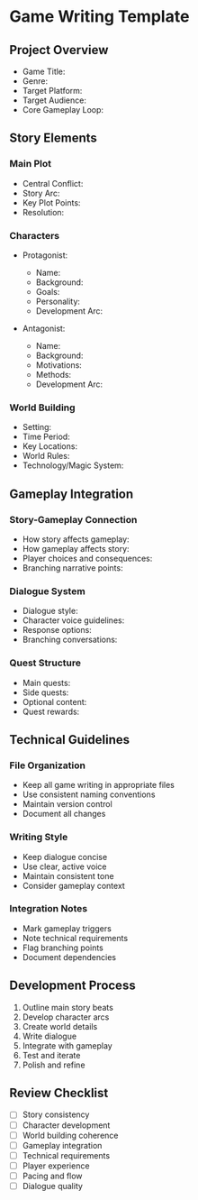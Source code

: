# Game Writing Template

## Project Overview

- Game Title:
- Genre:
- Target Platform:
- Target Audience:
- Core Gameplay Loop:

## Story Elements

### Main Plot

- Central Conflict:
- Story Arc:
- Key Plot Points:
- Resolution:

### Characters

- Protagonist:

  - Name:
  - Background:
  - Goals:
  - Personality:
  - Development Arc:

- Antagonist:
  - Name:
  - Background:
  - Motivations:
  - Methods:
  - Development Arc:

### World Building

- Setting:
- Time Period:
- Key Locations:
- World Rules:
- Technology/Magic System:

## Gameplay Integration

### Story-Gameplay Connection

- How story affects gameplay:
- How gameplay affects story:
- Player choices and consequences:
- Branching narrative points:

### Dialogue System

- Dialogue style:
- Character voice guidelines:
- Response options:
- Branching conversations:

### Quest Structure

- Main quests:
- Side quests:
- Optional content:
- Quest rewards:

## Technical Guidelines

### File Organization

- Keep all game writing in appropriate files
- Use consistent naming conventions
- Maintain version control
- Document all changes

### Writing Style

- Keep dialogue concise
- Use clear, active voice
- Maintain consistent tone
- Consider gameplay context

### Integration Notes

- Mark gameplay triggers
- Note technical requirements
- Flag branching points
- Document dependencies

## Development Process

1. Outline main story beats
2. Develop character arcs
3. Create world details
4. Write dialogue
5. Integrate with gameplay
6. Test and iterate
7. Polish and refine

## Review Checklist

- [ ] Story consistency
- [ ] Character development
- [ ] World building coherence
- [ ] Gameplay integration
- [ ] Technical requirements
- [ ] Player experience
- [ ] Pacing and flow
- [ ] Dialogue quality
